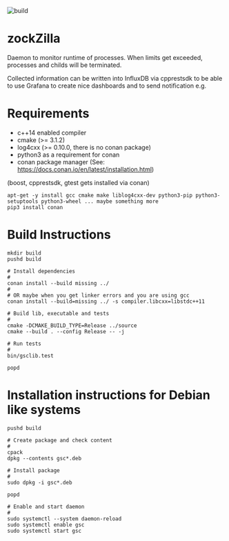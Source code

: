 ![build](https://github.com/karlheinzkurt/zock-zilla/workflows/build/badge.svg)

# zockZilla
Daemon to monitor runtime of processes. When limits get exceeded, 
processes and childs will be terminated. 

Collected information can be written into InfluxDB via cpprestsdk to be
able to use Grafana to create nice dashboards and to send notification e.g.

# Requirements
* c++14 enabled compiler
* cmake (>= 3.1.2)
* log4cxx (>= 0.10.0, there is no conan package)
* python3 as a requirement for conan
* conan package manager (See: https://docs.conan.io/en/latest/installation.html)

(boost, cpprestsdk, gtest gets installed via conan)

```
apt-get -y install gcc cmake make liblog4cxx-dev python3-pip python3-setuptools python3-wheel ... maybe something more
pip3 install conan
```

# Build Instructions
```
mkdir build
pushd build

# Install dependencies
#
conan install --build missing ../
#
# OR maybe when you get linker errors and you are using gcc
conan install --build=missing ../ -s compiler.libcxx=libstdc++11

# Build lib, executable and tests
#
cmake -DCMAKE_BUILD_TYPE=Release ../source
cmake --build . --config Release -- -j

# Run tests
#
bin/gsclib.test

popd
```

# Installation instructions for Debian like systems
```
pushd build

# Create package and check content
#
cpack
dpkg --contents gsc*.deb

# Install package
#
sudo dpkg -i gsc*.deb

popd

# Enable and start daemon
#
sudo systemctl --system daemon-reload
sudo systemctl enable gsc
sudo systemctl start gsc
```
